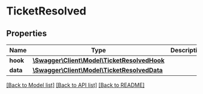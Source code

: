 # TicketResolved

## Properties
Name | Type | Description | Notes
------------ | ------------- | ------------- | -------------
**hook** | [**\Swagger\Client\Model\TicketResolvedHook**](TicketResolvedHook.md) |  | [optional] 
**data** | [**\Swagger\Client\Model\TicketResolvedData**](TicketResolvedData.md) |  | [optional] 

[[Back to Model list]](../../README.md#documentation-for-models) [[Back to API list]](../../README.md#documentation-for-api-endpoints) [[Back to README]](../../README.md)

